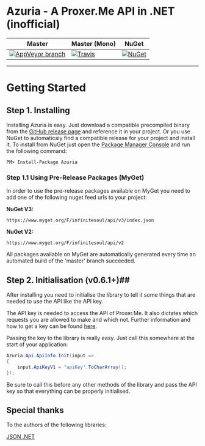 # Azuria - A Proxer.Me API in .NET (inofficial)

Master | Master (Mono) | NuGet
----- | ----- | -----
[![AppVeyor branch](https://img.shields.io/appveyor/ci/InfiniteSoul/Azuria/master.svg?maxAge=2592000?style=flat-square)](https://ci.appveyor.com/project/InfiniteSoul/azuria/branch/master) | [![Travis](https://img.shields.io/travis/InfiniteSoul/Azuria.svg?maxAge=2592000?style=flat-square)](https://travis-ci.org/InfiniteSoul/Azuria/branches) |  [![NuGet](https://img.shields.io/nuget/v/Azuria.svg?style=flat-square)](https://www.nuget.org/packages/Azuria)

---

# Getting Started #

## Step 1. Installing ##
Installing Azuria is easy. Just download a compatible precompiled binary from the [GitHub release page](https://github.com/InfiniteSoul/Azuria/releases) and reference it in your project. Or you use NuGet to automaticaly find a compatible release for your project and install it. To install from NuGet just open the [Package Manager Console](https://docs.nuget.org/docs/start-here/using-the-package-manager-console) and run the following command:

    PM> Install-Package Azuria

### Step 1.1 Using Pre-Release Packages (MyGet)
In order to use the pre-release packages available on MyGet you need to add one of the following nuget feed urls to your project:

**NuGet V3:**

	https://www.myget.org/F/infinitesoul/api/v3/index.json

**NuGet V2:**

	https://www.myget.org/F/infinitesoul/api/v2

All packages available on MyGet are automatically generated every time an automated build of the 'master' branch succeeded.


## Step 2. Initialisation (v0.6.1+)##
After installing you need to initialise the library to tell it some things that are needed to use the API like the API key. 

The API key is needed to access the API of Proxer.Me. It also dictates which requests you are allowed to make and which not. Further information and how to get a key can be found [here](https://proxer.me/wiki/Proxer_API/v1).

Passing the key to the library is really easy. Just call this somewhere at the start of your application:
```csharp
Azuria.Api.ApiInfo.Init(input =>
{
	input.ApiKeyV1 = "apiKey".ToCharArray();
});
```
Be sure to call this before any other methods of the library and pass the API key so that everything can be properly initialised.

## Special thanks
To the authors of the following libraries:

[JSON .NET](https://www.nuget.org/packages/Newtonsoft.Json/)
